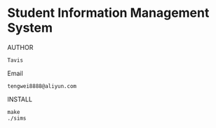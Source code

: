 # Student Information Management System

AUTHOR

	Tavis

Email

	tengwei8888@aliyun.com

INSTALL

	make
	./sims
